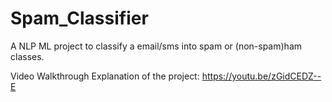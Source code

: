 # Spam_Classifier

A NLP ML project to classify a email/sms into spam or (non-spam)ham classes.

Video Walkthrough Explanation of the project:
https://youtu.be/zGidCEDZ--E
